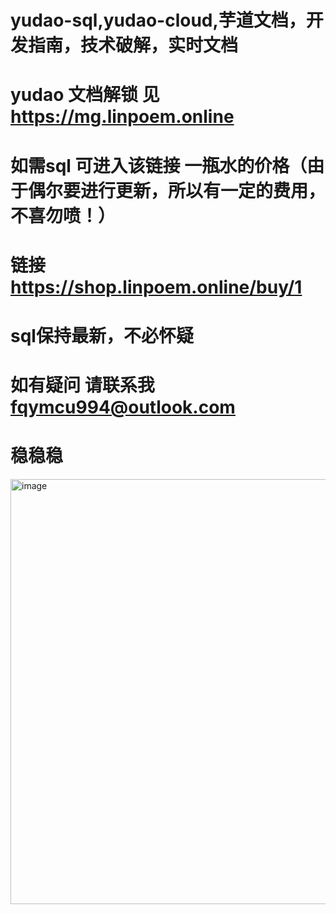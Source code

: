 # yudao-sql,yudao-cloud,芋道文档，开发指南，技术破解，实时文档
# yudao 文档解锁 见 https://mg.linpoem.online
# 如需sql 可进入该链接  一瓶水的价格（由于偶尔要进行更新，所以有一定的费用，不喜勿喷！）
# 链接 https://shop.linpoem.online/buy/1
# sql保持最新，不必怀疑
# 如有疑问 请联系我 fqymcu994@outlook.com
# 稳稳稳


<img width="973" height="680" alt="image" src="https://github.com/user-attachments/assets/5cfdb983-6f60-4d15-9d77-18a2a8986c13" />








